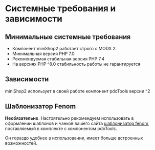 # Системные требования и зависимости

## Минимальные системные требования

- Компонент miniShop2 работает строго с MODX 2.
- Минимальная версия PHP 7.0
- Рекомендуемая стабильная версия PHP 7.4
- На версиях PHP ^8.0 стабильность работы не гарантируется

## Зависимости

miniShop2 использует в своей работе компонент pdoTools версии ^2

## Шаблонизатор Fenom

**Необязательно**. Настоятельно рекомендуем использовать в оформлении шаблонов и чанков вашего сайта [шаблонизатор fenom](/components/pdotools/parser#shablonizator-fenom), поставляемый в комплекте с компонентом pdoTools.

Он гораздо удобнее в использовании, имеет больше встроенных возможностей.
